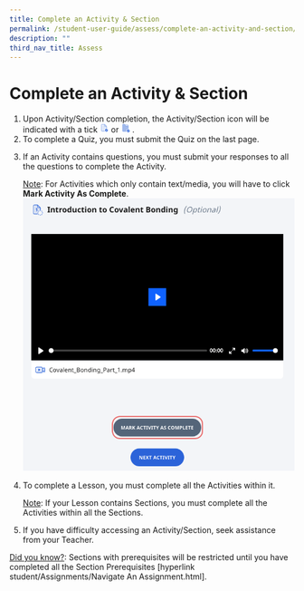 ```yaml
---
title: Complete an Activity & Section
permalink: /student-user-guide/assess/complete-an-activity-and-section/
description: ""
third_nav_title: Assess
---
```

<h1 id="complete-an-activity-section">Complete an Activity &amp; Section</h1>
<ol>
<li>Upon Activity/Section completion, the Activity/Section icon will be indicated with a tick <img style="width:1rem; display: inline;" src="/images/Icons/ActivityTick.svg"> or <img style="width:1rem; display: inline;" src="/images/Icons/SectionCompleted32.svg"> .</li>
<li>To complete a Quiz, you must submit the Quiz on the last page.</li>
<li><p>If an Activity contains questions, you must submit your responses to all the questions to complete the Activity.</p>
	<p> <u>Note</u>: For Activities which only contain text/media, you will have to click <strong>Mark Activity As Complete</strong>. <img src="/images/1Student/As-MarkComplete.png"></p>
</li>
<li><p>To complete a Lesson, you must complete all the Activities within it.</p>
	<p> <u>Note</u>: If your Lesson contains Sections, you must complete all the Activities within all the Sections.</p>
</li>
<li><p>If you have difficulty accessing an Activity/Section, seek assistance from your Teacher.</p>
</li>
</ol>
<p><u>Did you know?</u>: Sections with prerequisites will be restricted until you have completed all the Section Prerequisites  [hyperlink student/Assignments/Navigate An Assignment.html].</p>